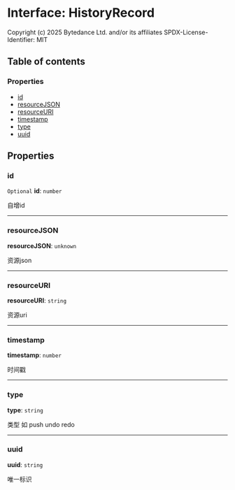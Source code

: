 # Interface: HistoryRecord

Copyright (c) 2025 Bytedance Ltd. and/or its affiliates
SPDX-License-Identifier: MIT

## Table of contents

### Properties

* [id](/en/auto-docs/history-storage/interfaces/HistoryRecord.md#id)
* [resourceJSON](/en/auto-docs/history-storage/interfaces/HistoryRecord.md#resourcejson)
* [resourceURI](/en/auto-docs/history-storage/interfaces/HistoryRecord.md#resourceuri)
* [timestamp](/en/auto-docs/history-storage/interfaces/HistoryRecord.md#timestamp)
* [type](/en/auto-docs/history-storage/interfaces/HistoryRecord.md#type)
* [uuid](/en/auto-docs/history-storage/interfaces/HistoryRecord.md#uuid)

## Properties

### id

`Optional` **id**: `number`

自增id

***

### resourceJSON

**resourceJSON**: `unknown`

资源json

***

### resourceURI

**resourceURI**: `string`

资源uri

***

### timestamp

**timestamp**: `number`

时间戳

***

### type

**type**: `string`

类型 如 push undo redo

***

### uuid

**uuid**: `string`

唯一标识
